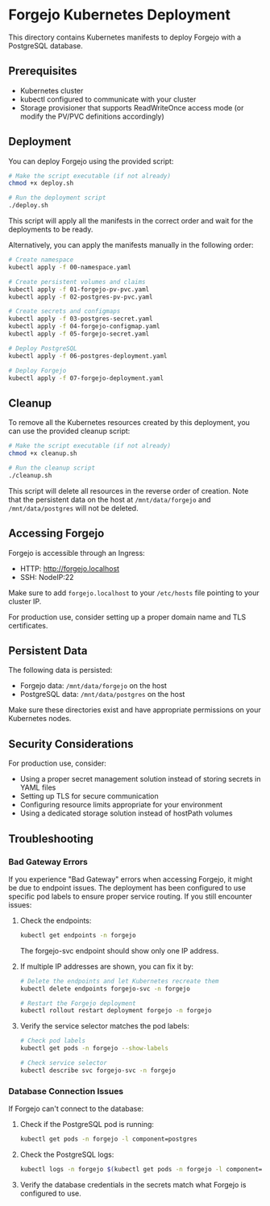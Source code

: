# Forgejo Kubernetes Deployment

This directory contains Kubernetes manifests to deploy Forgejo with a PostgreSQL database.

## Prerequisites

- Kubernetes cluster
- kubectl configured to communicate with your cluster
- Storage provisioner that supports ReadWriteOnce access mode (or modify the PV/PVC definitions accordingly)

## Deployment

You can deploy Forgejo using the provided script:

```bash
# Make the script executable (if not already)
chmod +x deploy.sh

# Run the deployment script
./deploy.sh
```

This script will apply all the manifests in the correct order and wait for the deployments to be ready.

Alternatively, you can apply the manifests manually in the following order:

```bash
# Create namespace
kubectl apply -f 00-namespace.yaml

# Create persistent volumes and claims
kubectl apply -f 01-forgejo-pv-pvc.yaml
kubectl apply -f 02-postgres-pv-pvc.yaml

# Create secrets and configmaps
kubectl apply -f 03-postgres-secret.yaml
kubectl apply -f 04-forgejo-configmap.yaml
kubectl apply -f 05-forgejo-secret.yaml

# Deploy PostgreSQL
kubectl apply -f 06-postgres-deployment.yaml

# Deploy Forgejo
kubectl apply -f 07-forgejo-deployment.yaml
```

## Cleanup

To remove all the Kubernetes resources created by this deployment, you can use the provided cleanup script:

```bash
# Make the script executable (if not already)
chmod +x cleanup.sh

# Run the cleanup script
./cleanup.sh
```

This script will delete all resources in the reverse order of creation. Note that the persistent data on the host at `/mnt/data/forgejo` and `/mnt/data/postgres` will not be deleted.

## Accessing Forgejo

Forgejo is accessible through an Ingress:
- HTTP: http://forgejo.localhost
- SSH: NodeIP:22

Make sure to add `forgejo.localhost` to your `/etc/hosts` file pointing to your cluster IP.

For production use, consider setting up a proper domain name and TLS certificates.

## Persistent Data

The following data is persisted:
- Forgejo data: `/mnt/data/forgejo` on the host
- PostgreSQL data: `/mnt/data/postgres` on the host

Make sure these directories exist and have appropriate permissions on your Kubernetes nodes.

## Security Considerations

For production use, consider:
- Using a proper secret management solution instead of storing secrets in YAML files
- Setting up TLS for secure communication
- Configuring resource limits appropriate for your environment
- Using a dedicated storage solution instead of hostPath volumes

## Troubleshooting

### Bad Gateway Errors

If you experience "Bad Gateway" errors when accessing Forgejo, it might be due to endpoint issues. The deployment has been configured to use specific pod labels to ensure proper service routing. If you still encounter issues:

1. Check the endpoints:
   ```bash
   kubectl get endpoints -n forgejo
   ```
   
   The forgejo-svc endpoint should show only one IP address.

2. If multiple IP addresses are shown, you can fix it by:
   ```bash
   # Delete the endpoints and let Kubernetes recreate them
   kubectl delete endpoints forgejo-svc -n forgejo
   
   # Restart the Forgejo deployment
   kubectl rollout restart deployment forgejo -n forgejo
   ```

3. Verify the service selector matches the pod labels:
   ```bash
   # Check pod labels
   kubectl get pods -n forgejo --show-labels
   
   # Check service selector
   kubectl describe svc forgejo-svc -n forgejo
   ```

### Database Connection Issues

If Forgejo can't connect to the database:

1. Check if the PostgreSQL pod is running:
   ```bash
   kubectl get pods -n forgejo -l component=postgres
   ```

2. Check the PostgreSQL logs:
   ```bash
   kubectl logs -n forgejo $(kubectl get pods -n forgejo -l component=postgres -o jsonpath="{.items[0].metadata.name}")
   ```

3. Verify the database credentials in the secrets match what Forgejo is configured to use.
